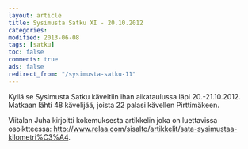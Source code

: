 ```yaml
--- 
layout: article 
title: Sysimusta Satku XI - 20.10.2012 
categories: 
modified: 2013-06-08 
tags: [satku]
toc: false 
comments: true 
ads: false 
redirect_from: "/sysimusta-satku-11" 
--- 
```


Kyllä se Sysimusta Satku käveltiin ihan aikataulussa läpi
20.-21.10.2012. Matkaan lähti 48 kävelijää, joista 22 palasi kävellen
Pirttimäkeen.

Viitalan Juha kirjoitti kokemuksesta artikkelin joka on luettavissa
osoiktteessa: <http://www.relaa.com/sisalto/artikkelit/sata-sysimustaa-kilometri%C3%A4>.

